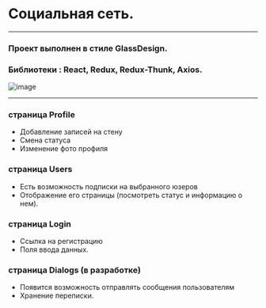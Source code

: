 # Социальная сеть.

****
### Проект выполнен в стиле GlassDesign.

### Библиотеки : React, Redux, Redux-Thunk, Axios.

![image](https://user-images.githubusercontent.com/70148369/120896729-709a8400-c62b-11eb-80fa-a0fb61df68ac.png)

****
### страница Profile
- Добавление записей на стену
- Смена статуса
- Изменение фото профиля

### страница Users
- Есть возможность подписки на выбранного юзеров
- Отображение его страницы (посмотреть статус и информацию о нем).

### страница Login
- Ссылка на регистрацию
- Поля ввода данных.

### страница Dialogs (в разработке)
- Появится возможность отправлять сообщения пользователям
- Хранение переписки.
